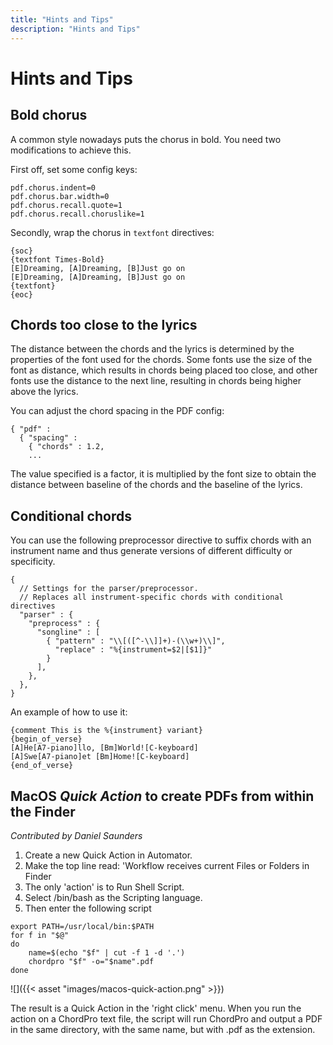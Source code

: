 ```yaml
---
title: "Hints and Tips"
description: "Hints and Tips"
---
```


# Hints and Tips

## Bold chorus

A common style nowadays puts the chorus in bold.
You need two modifications to achieve this.

First off, set some config keys:

````
pdf.chorus.indent=0
pdf.chorus.bar.width=0
pdf.chorus.recall.quote=1
pdf.chorus.recall.choruslike=1
````

Secondly, wrap the chorus in `textfont` directives:

````
{soc}
{textfont Times-Bold}
[E]Dreaming, [A]Dreaming, [B]Just go on
[E]Dreaming, [A]Dreaming, [B]Just go on
{textfont}
{eoc}
````

## Chords too close to the lyrics

The distance between the chords and the lyrics is determined by the
properties of the font used for the chords. Some fonts use the size of
the font as distance, which results in chords being placed too close,
and other fonts use the distance to the next line, resulting in chords
being higher above the lyrics.

You can adjust the chord spacing in the PDF config:

````
{ "pdf" :
  { "spacing" :
    { "chords" : 1.2,
	...
````

The value specified is a factor, it is multiplied by the font size to
obtain the distance between baseline of the chords and the baseline of
the lyrics.

## Conditional chords

You can use the following preprocessor directive
to suffix chords with an instrument name
and thus generate versions of different difficulty or specificity.
````
{
  // Settings for the parser/preprocessor.
  // Replaces all instrument-specific chords with conditional directives
  "parser" : {
    "preprocess" : {
      "songline" : [
        { "pattern" : "\\[([^-\\]]+)-(\\w+)\\]",
          "replace" : "%{instrument=$2|[$1]}"
        }
      ],
    },
  },
}
````

An example of how to use it:
````
{comment This is the %{instrument} variant}
{begin_of_verse}
[A]He[A7-piano]llo, [Bm]World![C-keyboard]
[A]Swe[A7-piano]et [Bm]Home![C-keyboard]
{end_of_verse}
````

## MacOS _Quick Action_ to create PDFs from within the Finder

_Contributed by Daniel Saunders_

1. Create a new Quick Action in Automator.
2. Make the top line read: 'Workflow receives current Files or Folders
   in Finder
3. The only 'action' is to Run Shell Script.
4. Select /bin/bash as the Scripting language.
5. Then enter the following script

````
export PATH=/usr/local/bin:$PATH
for f in "$@"
do
	name=$(echo "$f" | cut -f 1 -d '.')
	chordpro "$f" -o="$name".pdf
done
````

![]({{< asset "images/macos-quick-action.png" >}})

The result is a Quick Action in the 'right click' menu. When you run
the action on a ChordPro text file, the script will run ChordPro and
output a PDF in the same directory, with the same name, but with .pdf
as the extension.
